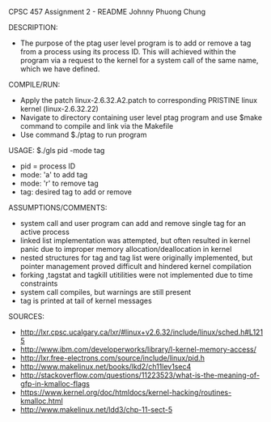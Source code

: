CPSC 457 Assignment 2 - README Johnny Phuong Chung

DESCRIPTION:
- The purpose of the ptag user level program is to add or remove a tag from a process using its process ID. This will achieved within the program via a request to the kernel for a system call of the same name, which we have defined.

COMPILE/RUN: 
- Apply the patch linux-2.6.32.A2.patch to corresponding PRISTINE linux kernel (linux-2.6.32.22)
- Navigate to directory containing user level ptag program and use $make command to compile and link via the Makefile
- Use command $./ptag to run program

USAGE: $./gls pid -mode tag
- pid = process ID
- mode: 'a' to add tag
- mode: 'r' to remove tag
- tag: desired tag to add or remove 

ASSUMPTIONS/COMMENTS:
- system call and user program can add and remove single tag for an active process
- linked list implementation was attempted, but often resulted in kernel panic due to improper memory allocation/deallocation in kernel
- nested structures for tag and tag list were originally implemented, but pointer management proved difficult and hindered kernel compilation
- forking ,tagstat and tagkill utitilities were not implemented due to time constraints
- system call compiles, but warnings are still present
- tag is printed at tail of kernel messages

SOURCES:
- http://lxr.cpsc.ucalgary.ca/lxr/#linux+v2.6.32/include/linux/sched.h#L1215
- http://www.ibm.com/developerworks/library/l-kernel-memory-access/
- http://lxr.free-electrons.com/source/include/linux/pid.h
- http://www.makelinux.net/books/lkd2/ch11lev1sec4
- http://stackoverflow.com/questions/11223523/what-is-the-meaning-of-gfp-in-kmalloc-flags
- https://www.kernel.org/doc/htmldocs/kernel-hacking/routines-kmalloc.html
- http://www.makelinux.net/ldd3/chp-11-sect-5
